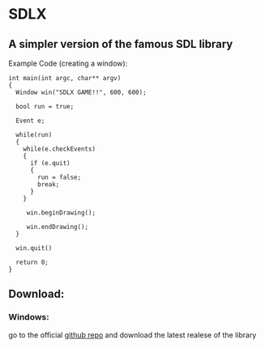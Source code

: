 # SDLX

## A simpler version of the famous SDL library

Example Code (creating a window):
```
int main(int argc, char** argv)
{
  Window win("SDLX GAME!!", 600, 600);

  bool run = true;

  Event e;

  while(run)
  {
    while(e.checkEvents)
    {
      if (e.quit)
      {
        run = false;
        break;
      }
    }

     win.beginDrawing();

     win.endDrawing();  
  }

  win.quit()
  
  return 0;
}
```
## Download:
### Windows:
go to the official [github repo](https://github.com/CyzmiX/SDLX.github.io) and download the latest realese of the library
